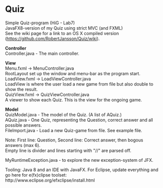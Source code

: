 # Quiz
Simple Quiz-program (HiG - Lab7)<br>
JavaFX8-version of my Quiz using strict MVC (and FXML)<br>
See the wiki page for a link to an OS X compiled version (https://github.com/RobertJansson/Quiz/wiki).<p>


<p><b>Controller</b><br>
Controller.java - The main controller.

<p><b>View</b><br>
Menu.fxml -> MenuController.java<br>
RootLayout set up the window and menu-bar as the program start.<br>
LoadView.fxml -> LoadViewController.java<br>
LoadView is where the user load a new game from file but also double to show the result.<br>
QuizView.fxml -> QuizViewController.java<br>
A viewer to show each Quiz. This is the view for the ongoing game.<br>

<p><b>Model</b><br>
QuizModel.java - The model of the Quiz. (A list of AQuiz.)<br>
AQuiz.java  - One Quiz, representing the Question, correct answer and all possible answers.<br>
FileImport.java - Load a new Quiz-game from file. See example file.
<p>
Note: First line: Question, Second line: Correct answer, then bogous answers (max 6).<br>
Empty line is divider and lines starting with "//" are parsed off.
<p>
MyRuntimeException.java - to explore the new exception-system of JFX.
<p>
Tooling: Java 8 and an IDE with JavaFX. For Eclipse, update everything and go here for e(fx)clipse toolset:<br> http://www.eclipse.org/efxclipse/install.html<br>
